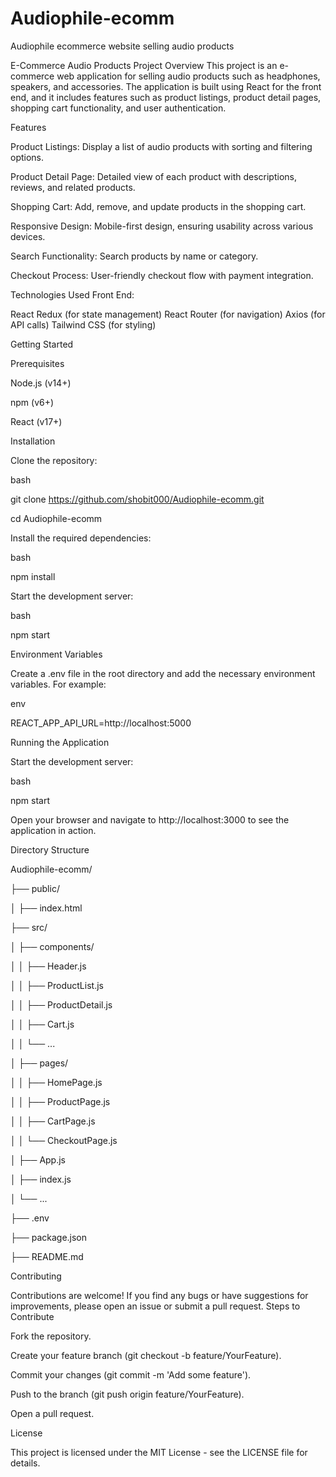 # Audiophile-ecomm
Audiophile ecommerce website selling audio products 


E-Commerce Audio Products Project
Overview
This project is an e-commerce web application for selling audio products such as headphones, speakers, and accessories. The application is built using React for the front end, and it includes features such as product listings, product detail pages, shopping cart functionality, and user authentication.


Features

Product Listings: Display a list of audio products with sorting and filtering options.

Product Detail Page: Detailed view of each product with descriptions, reviews, and related products.

Shopping Cart: Add, remove, and update products in the shopping cart.

Responsive Design: Mobile-first design, ensuring usability across various devices.

Search Functionality: Search products by name or category.

Checkout Process: User-friendly checkout flow with payment integration.

Technologies Used
Front End:

React
Redux (for state management)
React Router (for navigation)
Axios (for API calls)
Tailwind CSS (for styling)

Getting Started

Prerequisites

Node.js (v14+)

npm (v6+)

React (v17+)

Installation

Clone the repository:

bash


git clone https://github.com/shobit000/Audiophile-ecomm.git

cd Audiophile-ecomm

Install the required dependencies:

bash


npm install


Start the development server:

bash


npm start

Environment Variables

Create a .env file in the root directory and add the necessary environment variables. For example:

env

REACT_APP_API_URL=http://localhost:5000

Running the Application

Start the development server:

bash

npm start

Open your browser and navigate to http://localhost:3000 to see the application in action.

Directory Structure


Audiophile-ecomm/

├── public/


│   ├── index.html

├── src/

│   ├── components/

│   │   ├── Header.js

│   │   ├── ProductList.js

│   │   ├── ProductDetail.js

│   │   ├── Cart.js

│   │   └── ...

│   ├── pages/

│   │   ├── HomePage.js

│   │   ├── ProductPage.js

│   │   ├── CartPage.js

│   │   └── CheckoutPage.js

│   ├── App.js

│   ├── index.js

│   └── ...

├── .env

├── package.json

├── README.md

Contributing

Contributions are welcome! If you find any bugs or have suggestions for improvements, please open an issue or submit a pull request.
Steps to Contribute

Fork the repository.

Create your feature branch (git checkout -b feature/YourFeature).

Commit your changes (git commit -m 'Add some feature').

Push to the branch (git push origin feature/YourFeature).

Open a pull request.

License

This project is licensed under the MIT License - see the LICENSE file for details.

